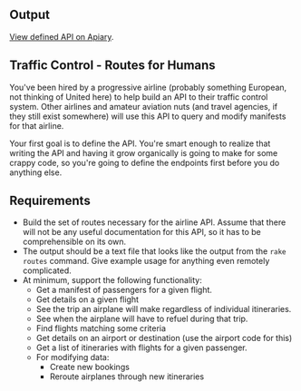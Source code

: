 ## Output
[View defined API on Apiary](http://docs.trafficcontrolapi.apiary.io/).

## Traffic Control - Routes for Humans

You've been hired by a progressive airline (probably something European, not thinking of United here) to help build an API to their traffic control system. Other airlines and amateur aviation nuts (and travel agencies, if they still exist somewhere) will use this API to query and modify manifests for that airline.

Your first goal is to define the API. You're smart enough to realize that writing the API and having it grow organically is going to make for some crappy code, so you're going to define the endpoints first before you do anything else.

## Requirements

* Build the set of routes necessary for the airline API. Assume that there will not be any useful documentation for this API, so it has to be comprehensible on its own.
* The output should be a text file that looks like the output from the `rake routes` command. Give example usage for anything even remotely complicated.
* At minimum, support the following functionality:
  * Get a manifest of passengers for a given flight.
  * Get details on a given flight
  * See the trip an airplane will make regardless of individual itineraries.
  * See when the airplane will have to refuel during that trip.
  * Find flights matching some criteria
  * Get details on an airport or destination (use the airport code for this)
  * Get a list of itineraries with flights for a given passenger.
  * For modifying data:
    * Create new bookings
    * Reroute airplanes through new itineraries
